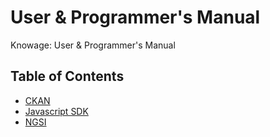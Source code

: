 # User & Programmer's Manual
 
 Knowage: User & Programmer's Manual
 
## Table of Contents

  * [CKAN](CKAN/README.md)
  * [Javascript SDK](JS/README.md)
  * [NGSI](NGSI/README.md)

